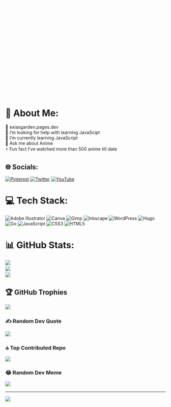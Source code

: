 ![profile](profile.gif)
# 💫 About Me:
🔭 exiasgarden.pages.dev<br>🤝 I’m looking for help with learning JavaScipt<br>🌱 I’m currently learning JavaScript<br>💬 Ask me about Anime<br>⚡ Fun fact I've watched more than 500 anime till date


## 🌐 Socials:
[![Pinterest](https://img.shields.io/badge/Pinterest-%23E60023.svg?logo=Pinterest&logoColor=white)](https://pinterest.com/00EXIA00) [![Twitter](https://img.shields.io/badge/Twitter-%231DA1F2.svg?logo=Twitter&logoColor=white)](https://twitter.com/exia_darkstar) [![YouTube](https://img.shields.io/badge/YouTube-%23FF0000.svg?logo=YouTube&logoColor=white)](https://youtube.com/@naamnahihai)

# 💻 Tech Stack:
![Adobe Illustrator](https://img.shields.io/badge/adobe%20illustrator-%23FF9A00.svg?style=for-the-badge&logo=adobe%20illustrator&logoColor=white) ![Canva](https://img.shields.io/badge/Canva-%2300C4CC.svg?style=for-the-badge&logo=Canva&logoColor=white) ![Gimp](https://img.shields.io/badge/Gimp-657D8B?style=for-the-badge&logo=gimp&logoColor=FFFFFF) ![Inkscape](https://img.shields.io/badge/Inkscape-e0e0e0?style=for-the-badge&logo=inkscape&logoColor=080A13) ![WordPress](https://img.shields.io/badge/WordPress-%23117AC9.svg?style=for-the-badge&logo=WordPress&logoColor=white) ![Hugo](https://img.shields.io/badge/Hugo-black.svg?style=for-the-badge&logo=Hugo) ![Go](https://img.shields.io/badge/go-%2300ADD8.svg?style=for-the-badge&logo=go&logoColor=white) ![JavaScript](https://img.shields.io/badge/javascript-%23323330.svg?style=for-the-badge&logo=javascript&logoColor=%23F7DF1E) ![CSS3](https://img.shields.io/badge/css3-%231572B6.svg?style=for-the-badge&logo=css3&logoColor=white) ![HTML5](https://img.shields.io/badge/html5-%23E34F26.svg?style=for-the-badge&logo=html5&logoColor=white)
# 📊 GitHub Stats:
![](https://github-readme-stats.vercel.app/api?username=ooexiaoo&theme=radical&hide_border=false&include_all_commits=true&count_private=true)<br/>
![](https://github-readme-streak-stats.herokuapp.com/?user=ooexiaoo&theme=radical&hide_border=false)<br/>
![](https://github-readme-stats.vercel.app/api/top-langs/?username=ooexiaoo&theme=radical&hide_border=false&include_all_commits=true&count_private=true&layout=compact)

## 🏆 GitHub Trophies
![](https://github-profile-trophy.vercel.app/?username=ooexiaoo&theme=radical&no-frame=true&no-bg=false&margin-w=4)

### ✍️ Random Dev Quote
![](https://quotes-github-readme.vercel.app/api?type=horizontal&theme=radical)

### 🔝 Top Contributed Repo
![](https://github-contributor-stats.vercel.app/api?username=ooexiaoo&limit=5&theme=radical&combine_all_yearly_contributions=true)

### 😂 Random Dev Meme
<img src='https://randommeme-five.vercel.app/' style="height: 400px;"/>

---
[![](https://visitcount.itsvg.in/api?id=ooexiaoo&icon=6&color=10)](https://visitcount.itsvg.in)

<!-- Proudly created with GPRM ( https://gprm.itsvg.in ) -->
